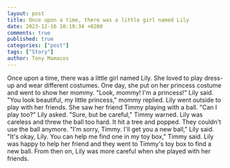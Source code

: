 ```yaml
---
layout: post
title: Once upon a time, there was a little girl named Lily
date: 2023-12-16 10:19:34 +0200
comments: true
published: true
categories: ["post"]
tags: ["Story"]
author: Tony Mamacos
---
```

Once upon a time, there was a little girl named Lily. She loved to play dress-up and wear different costumes. One day, she put on her princess costume and went to show her mommy.
"Look, mommy! I'm a princess!" Lily said.
"You look beautiful, my little princess," mommy replied.
Lily went outside to play with her friends. She saw her friend Timmy playing with a ball.
"Can I play too?" Lily asked.
"Sure, but be careful," Timmy warned.
Lily was careless and threw the ball too hard. It hit a tree and popped. They couldn't use the ball anymore.
"I'm sorry, Timmy. I'll get you a new ball," Lily said.
"It's okay, Lily. You can help me find one in my toy box," Timmy said.
Lily was happy to help her friend and they went to Timmy's toy box to find a new ball. From then on, Lily was more careful when she played with her friends.
